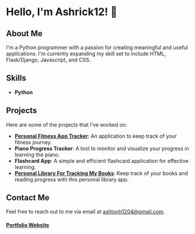 # Hello, I'm Ashrick12! 👋

## About Me
I'm a Python programmer with a passion for creating meaningful and useful applications. I'm currently expanding my skill set to include HTML, Flask/Django, Javascript, and CSS.

## Skills
- **Python**

## Projects
Here are some of the projects that I've worked on:

- [**Personal Fitness App Tracker**](https://github.com/Ashrick12/Fitness-Tracker-App): An application to keep track of your fitness journey.
- **Piano Progress Tracker**: A tool to monitor and visualize your progress in learning the piano.
- **Flashcard App**: A simple and efficient flashcard application for effective learning.
- [**Personal Library For Tracking My Books**](https://github.com/Ashrick12/Personal-Library): Keep track of your books and reading progress with this personal library app.

## Contact Me
Feel free to reach out to me via email at ashtonh1204@gmail.com.
#### [Portfolio Website](https://ashrick12.github.io/)


